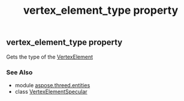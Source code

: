 ﻿---
title: vertex_element_type property
second_title: Aspose.3D for Python via .NET API References
description: 
type: docs
weight: 120
url: /python-net/aspose.threed.entities/vertexelementspecular/vertex_element_type/
is_root: false
---

## vertex_element_type property


Gets the type of the [VertexElement](/3d/python-net/aspose.threed.entities/vertexelement)

### See Also
* module [aspose.threed.entities](../../)
* class [VertexElementSpecular](/3d/python-net/aspose.threed.entities/vertexelementspecular)
